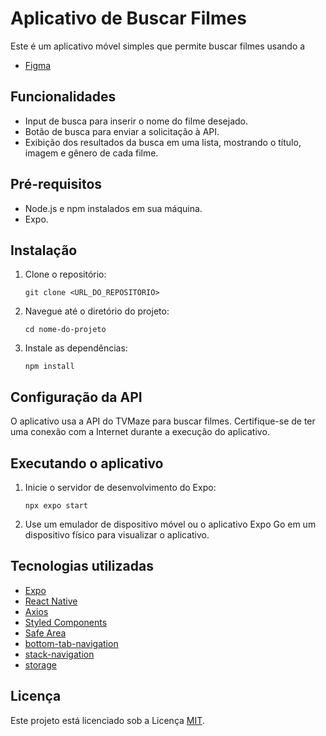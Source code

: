 

# Aplicativo de Buscar Filmes

Este é um aplicativo móvel simples que permite buscar filmes usando a

- [Figma](https://www.figma.com/file/8VmiixK7Q4LMhUI3fBJR3V/App-Filmes(FilmScout)?type=design&node-id=0-1&t=GIWpHzZwGnfDIDpm-0)

## Funcionalidades

- Input de busca para inserir o nome do filme desejado.
- Botão de busca para enviar a solicitação à API.
- Exibição dos resultados da busca em uma lista, mostrando o título, imagem e gênero de cada filme.

## Pré-requisitos

- Node.js e npm instalados em sua máquina.
- Expo.

## Instalação

1. Clone o repositório:

   ```
   git clone <URL_DO_REPOSITÓRIO>
   ```

2. Navegue até o diretório do projeto:

   ```
   cd nome-do-projeto
   ```

3. Instale as dependências:

   ```
   npm install
   ```

## Configuração da API

O aplicativo usa a API do TVMaze para buscar filmes. Certifique-se de ter uma conexão com a Internet durante a execução do aplicativo.

## Executando o aplicativo

1. Inicie o servidor de desenvolvimento do Expo:

   ```
   npx expo start
   ```

2. Use um emulador de dispositivo móvel ou o aplicativo Expo Go em um dispositivo físico para visualizar o aplicativo.

## Tecnologias utilizadas

- [Expo](https://expo.io/)
- [React Native](https://reactnative.dev/)
- [Axios](https://github.com/axios/axios)
- [Styled Components](https://styled-components.com/)
- [Safe Area](https://reactnative.dev/docs/safeareaview)
- [bottom-tab-navigation](https://reactnavigation.org/docs/bottom-tab-navigator)
- [stack-navigation](https://reactnavigation.org/docs/stack-navigator)
- [storage](https://docs.expo.dev/versions/latest/sdk/async-storage/)


## Licença

Este projeto está licenciado sob a Licença [MIT](https://opensource.org/licenses/MIT).
